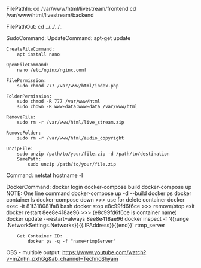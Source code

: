 FilePathIn:
    cd /var/www/html/livestream/frontend
	cd /var/www/html/livestream/backend
  
FilePathOut:
		cd ../../../..

SudoCommand:
	UpdateCommand:
		apt-get update

	CreateFileCommand:
		apt install nano

	OpenFileCommand:
		nano /etc/nginx/nginx.conf

	FilePermission:
		sudo chmod 777 /var/www/html/index.php
		
	FolderPermission:
		sudo chmod -R 777 /var/www/html
		sudo chown -R www-data:www-data /var/www/html

	RemoveFile:
		sudo rm -r /var/www/html/live_stream.zip

	RemoveFolder:
		sudo rm -r /var/www/html/audio_copyright

	UnZipFile:
		sudo unzip /path/to/your/file.zip -d /path/to/destination
		SamePath:
			sudo unzip /path/to/your/file.zip
		
Command:
	netstat
	hostname -I

DockerCommand:
		docker login
		docker-compose build
		docker-compose up
			NOTE: One line command
				docker-compose up -d --build
		docker ps
		docker container ls
		docker-compose down >>> use for delete container
		docker exec -it 81f318081fa8 bash
		docker stop e8c99fd6f6ce >>> remove/stop
		exit
		docker restart 8ee8e418ae96 >>> (e8c99fd6f6ce is container name)
		docker update --restart=always 8ee8e418ae96
		docker inspect -f '{{range .NetworkSettings.Networks}}{{.IPAddress}}{{end}}' rtmp_server

		Get Container ID:
			docker ps -q -f "name=rtmpServer"

OBS - multiple output:
	https://www.youtube.com/watch?v=mZnhn_pxhGg&ab_channel=TechnoShyam
